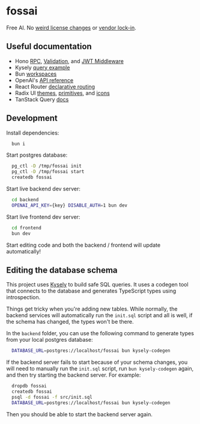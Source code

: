 # fossai

Free AI. No [weird license changes](https://web.archive.org/web/20250517194947/https://docs.openwebui.com/license/#open-webui-license-explained) or [vendor lock-in](https://web.archive.org/web/20250517195343/https://www.librechat.ai/docs/features/code_interpreter#why-a-paid-api).

## Useful documentation

- Hono [RPC](https://hono.dev/docs/guides/rpc), [Validation](https://hono.dev/docs/guides/validation), and [JWT Middleware](https://hono.dev/docs/middleware/builtin/jwt)
- Kysely [query example](https://kysely.dev/docs/getting-started#summary)
- Bun [workspaces](https://bun.sh/docs/install/workspaces)
- OpenAI's [API reference](https://platform.openai.com/docs/api-reference/introduction)
- React Router [declarative routing](https://reactrouter.com/start/declarative/routing)
- Radix UI [themes](https://www.radix-ui.com/themes/docs/overview/getting-started), [primitives](https://www.radix-ui.com/primitives/docs/overview/introduction), and [icons](https://www.radix-ui.com/icons)
- TanStack Query [docs](https://tanstack.com/query/latest/docs/framework/react/overview)

## Development

Install dependencies:

```sh
  bun i
```

Start postgres database:

```sh
  pg_ctl -D /tmp/fossai init
  pg_ctl -D /tmp/fossai start
  createdb fossai
```

Start live backend dev server:

```sh
  cd backend
  OPENAI_API_KEY={key} DISABLE_AUTH=1 bun dev
```

Start live frontend dev server:


```sh
  cd frontend
  bun dev
```

Start editing code and both the backend / frontend will update automatically!

## Editing the database schema

This project uses [Kysely](https://kysely.dev/) to build safe SQL queries. It
uses a codegen tool that connects to the database and generates TypeScript
types using introspection.

Things get tricky when you're adding new tables. While normally, the backend
services will automatically run the `init.sql` script and all is well, if the
schema has changed, the types won't be there.

In the `backend` folder, you can use the following command to generate types
from your local postgres database:

```sh
  DATABASE_URL=postgres://localhost/fossai bun kysely-codegen
```

If the backend server fails to start because of your schema changes, you will
need to manually run the `init.sql` script, run `bun kysely-codegen` again, and
then try starting the backend server. For example:

```sh
  dropdb fossai
  createdb fossai
  psql -d fossai -f src/init.sql
  DATABASE_URL=postgres://localhost/fossai bun kysely-codegen
```

Then you should be able to start the backend server again.
